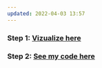 ```yaml
---
updated: 2022-04-03 13:57
---
```

### **Step 1:** [Vizualize here](https://youtu.be/A1fc2Robnk0)

### **Step 2:** [See my code here](./Stack_Priority.java)

